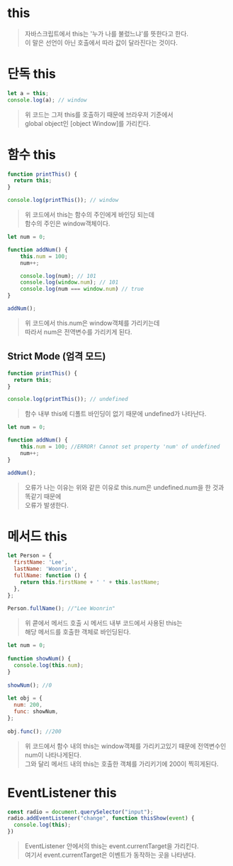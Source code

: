# this
> 자바스크립트에서 this는 '누가 나를 불렀느냐'를 뜻한다고 한다.  
> 이 말은 선언이 아닌 호출에서 따라 값이 달라진다는 것이다.

# 단독 this
```javascript
let a = this;
console.log(a); // window
```
> 위 코드는 그저 this를 호출하기 때문에 브라우저 기준에서  
> global object인 [object Window]를 가리킨다.

# 함수 this
```javascript
function printThis() {
  return this;
}

console.log(printThis()); // window
```
> 위 코드에서 this는 함수의 주인에게 바인딩 되는데  
> 함수의 주인은 window객체이다.

```javascript
let num = 0;

function addNum() {
    this.num = 100;
    num++;

    console.log(num); // 101
    console.log(window.num); // 101
    console.log(num === window.num) // true
}

addNum();
```
> 위 코드에서 this.num은 window객체를 가리키는데  
> 따라서 num은 전역변수를 가리키게 된다.

## Strict Mode (엄격 모드)
```javascript
function printThis() {
  return this;
}

console.log(printThis()); // undefined
```
> 함수 내부 this에 디폴트 바인딩이 없기 때문에 undefined가 나타난다.

```javascript
let num = 0;

function addNum() {
    this.num = 100; //ERROR! Cannot set property 'num' of undefined
    num++;
}

addNum();
```
> 오류가 나는 이유는 위와 같은 이유로 this.num은 undefined.num을 한 것과 똑같기 때문에  
> 오류가 발생한다.

# 메서드 this
```javascript
let Person = {
  firstName: 'Lee',
  lastName: 'Woonrin',
  fullName: function () {
    return this.firstName + ' ' + this.lastName;
  },
};
 
Person.fullName(); //"Lee Woonrin"
```
> 위 콛에서 메서드 호출 시 메서드 내부 코드에서 사용된 this는  
> 해당 메서드를 호출한 객체로 바인딩된다.

```javascript
let num = 0;
 
function showNum() {
  console.log(this.num);
}
 
showNum(); //0
 
let obj = {
  num: 200,
  func: showNum,
};
 
obj.func(); //200
```
> 위 코드에서 함수 내의 this는 window객체를 가리키고있기 때문에 전역변수인 num이 나타나게된다.  
> 그와 달리 메서드 내의 this는 호출한 객체를 가리키기에 200이 찍히게된다.

# EventListener this
```javascript
const radio = document.querySelector("input");
radio.addEventListener("change", function thisShow(event) {
  console.log(this);
})
```
> EventListener 안에서의 this는 event.currentTarget을 가리킨다.  
> 여기서 event.currentTarget은 이벤트가 동작하는 곳을 나타낸다.
